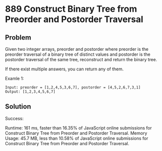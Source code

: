 # 889 Construct Binary Tree from Preorder and Postorder Traversal

## Problem
Given two integer arrays, preorder and postorder where preorder is the preorder traversal of a binary tree of distinct values and postorder is the postorder traversal of the same tree, reconstruct and return the binary tree.

If there exist multiple answers, you can return any of them.

Examle 1:
```dash
Input: preorder = [1,2,4,5,3,6,7], postorder = [4,5,2,6,7,3,1]
Output: [1,2,3,4,5,6,7]
```

## Solution
Success:

Runtime: 161 ms, faster than 16.35% of JavaScript online submissions for Construct Binary Tree from Preorder and Postorder Traversal.
Memory Usage: 45.7 MB, less than 10.58% of JavaScript online submissions for Construct Binary Tree from Preorder and Postorder Traversal.


